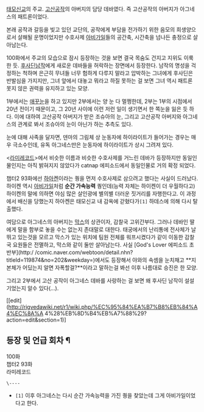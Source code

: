 [태모신교](%ED%83%9C%EB%AA%A8%EC%8B%A0%EA%B5%90.md)의 주교. [고산공작](%EA%B3%A0%EC%82%B0%20%EA%B3%B5%EC%9E%91.md)의 아버지의 담당 데바였다. 즉 고산공작의 아버지가
아그네스의 패트론이었다.

본래 공작과 갈등을 빚고 있던 교단의, 공작에게 부담을 전가하기 위한 음모의 희생양으로서 살해될 운명이었지만 수호사제
[아비가일](%EC%95%84%EB%B9%84%EA%B0%80%EC%9D%BC.md)들의 공간축, 시간축을 넘나든 충정으로 살아남는다.

100화에서 주교의 모습으로 잠시 등장하는 것을 보면 결국 목숨도 건지고 지위도 이룩한 듯. [후사딘남작](%ED%9B%84%EC%82%AC%EB%94%98%20%EB%82%A8%EC%9E%91.md)에게 새로운 데바들을 허락하는
장면에서 등장한다. 남작의 명성을 걱정하는 척하며 은근히 무녀들 너무 험하게 다루지 말라고 압박하는 그녀에게 후사딘은 반발심을 가지지만,
그녀 앞에서 대놓고 뭐라고 하질 못하는 걸 보면 그녀 역시 패트론 못지 않은 권력을 유지하고 있는 모양.

1부에서는 [애꾸눈](%EC%95%A0%EA%BE%B8%EB%88%88.md)을 하고 있지만 2부에서는 양 눈 다 멀쩡한데, 2부는
1부의 시점에서 20년 전이기 때문이고, 그 20년 사이에 이런 저런 일이 생기면서 한 쪽눈을 잃은 듯 하다. 이에 대하여 고산공작 아버지가
받은 조슈아의 눈, 그리고 고산공작 아버지와 아그네스의 관계로 봐서 조슈아의 눈이 아닌가 하는 추측도 있다.

눈에 대해 사족을 달자면, 덴마의 그림체 상 눈동자에 하이라이트가 들어가는 경우는 매우 극소수인데, 유독 아그네스만은 눈동자에 하이라이트가
상시 그려져 있다.

<[라미레코드](%EB%9D%BC%EB%AF%B8%EB%A0%88%EC%BD%94%EB%93%9C.md)>에서 비슷한 이름과 비슷한
수호사제를 거느린 데바가 등장하지만 동일인물인지는 아직 밝혀지지 않았다가 catnap 에피소드에서 동일인물로 거의 확정 되었다.

챕터2 93화에선 [하아켄](%ED%95%98%EC%95%84%EC%BC%84.md)이라는 퀑을 먼저 수호사제로 삼으려고 했다는 사실이
드러났다. 하이켄 역시 [아비가일](%EC%95%84%EB%B9%84%EA%B0%80%EC%9D%BC.md)처럼 **순간 가속능력**
퀑인데(능력 자체는 하이켄이 더 우월하다고) 하이켄의 말에 의하면 야심 많은 살인광에 별의별 더러운 짓거리를 자행한다고. 이 과정에서 배신을
당했는지 하아켄은 태모신교 내 감옥에 갇혔다가`[1]` 하데스에 의해 다시 탈출했다.

여담으로 아그네스의 아버지는 [막스](%EB%A7%89%EC%8A%A4.md)의 상관이자, 감찰국 고위간부다. 그러나 데바인 딸에게
말을 함부로 놓을 수는 없는지 존대말로 대한다. 태궁에서의 난리통에 전사체가 날뛰고 있는것을 모르고 막스가 있는 위치에 팀원 전체를
워프시켰다가 같이 이동한 감찰국 요원들은 전멸하고, 막스와 같이 둘만 살아남는다. 사실 [God's Lover 에피소드 초반부](http:/
/comic.naver.com/webtoon/detail.nhn?titleId=119874&no=202&weekday=)에서도 등장해서
야와의 속셈을 눈치채고 **지 본체가 어딨는지 알면 자폭할걸?**이라고 말하는걸 봐선 이후 나름대로 승진은 한 모양.

그리고 2부에서 고산 공작이 아그네스 데바를 사랑하는 걸 보면 왜 후사딘 남작이 설설 기었는지 알수 있다(...).

[[edit](http://rigvedawiki.net/r1/wiki.php/%EC%95%84%EA%B7%B8%EB%84%A4%EC%8A%A
4%28%EB%8D%B4%EB%A7%88%29?action=edit&section=1)]

## 등장 및 언급 회차 ¶

  

100화  
챕터2 93화  
라미레코드

`\----`

  * `[1]` 이후 아그네스는 다시 순간 가속능력을 가진 퀑을 찾았는데 그게 아비가일이었다고 한다.


